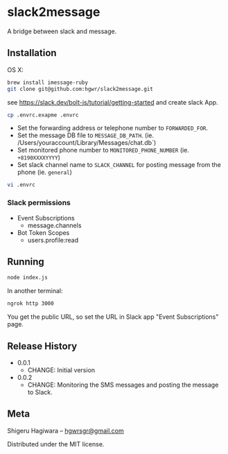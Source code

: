 # slack2message

A bridge between slack and message.

## Installation

OS X:

```sh
brew install imessage-ruby
git clone git@github.com:hgwr/slack2message.git
```

see https://slack.dev/bolt-js/tutorial/getting-started and create slack App.

```sh
cp .envrc.exapme .envrc
```

- Set the forwarding address or telephone number to `FORWARDED_FOR`.
- Set the message DB file to `MESSAGE_DB_PATH`. (ie. /Users/youraccount/Library/Messages/chat.db`)
- Set monitored phone number to `MONITORED_PHONE_NUMBER` (ie.  `+8190XXXXYYYY`)
- Set slack channel name to `SLACK_CHANNEL` for posting message from the phone (ie. `general`)

```sh
vi .envrc
```

### Slack permissions

- Event Subscriptions
  - message.channels
- Bot Token Scopes
  - users.profile:read

## Running

```sh
node index.js
```

In another terminal:

```sh
ngrok http 3000
```

You get the public URL, so set the URL in Slack app "Event Subscriptions" page.

## Release History

- 0.0.1
  - CHANGE: Initial version
- 0.0.2
  - CHANGE: Monitoring the SMS messages and posting the message to Slack.

## Meta

Shigeru Hagiwara – hgwrsgr@gmail.com

Distributed under the MIT license.
